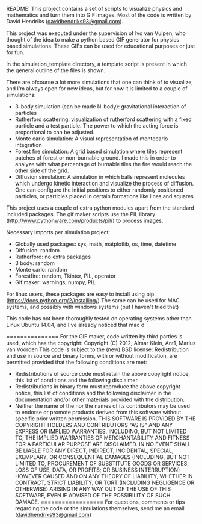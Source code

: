 README:
This project contains a set of scripts to visualize physics and mathematics and turn them into GIF images. 
Most of the code is written by David Hendriks (davidhendriks93@gmail.com). 

This project was executed under the supervision of Ivo van Vulpen, who thought of the idea to make a python based GIF generator for physics based simulations.
These GIFs can be used for educational purposes or just for fun. 

In the simulation_template directory, a template script is present in which the general outline of the files is shown. 

There are ofcourse a lot more simulations that one can think of to visualize, and I'm always open for new ideas, but for now it is limited to a couple of simulations:
- 3-body simulation (can be made N-body): gravitational interaction of particles
- Rutherford scattering: visualization of rutherford scattering with a fixed particle and a test particle. The power to which the acting force is proportional to can be adjusted. 
- Monte carlo simulation: A visual representation of montecarlo integration
- Forest fire simulation: A grid based simulation where tiles represent patches of forest or non-burnable ground. I made this in order to analyze with what percentage of burnable tiles the fire would reach the other side of the grid.
- Diffusion simulation: A simulation in which balls represent molecules which undergo kinetic interaction and visualize the process of diffusion. One can configure the initial positions to either randomly positioned particles, or particles placed in certain formations like lines and squares. 

This project uses a couple of extra python modules apart from the standard included packages. 
The gif maker scripts use the PIL library (http://www.pythonware.com/products/pil/) to process images. 

Necessary imports per simulation project:
- Globally used packages: sys, math, matplotlib, os, time, datetime
- Diffusion: random
- Rutherford: no extra packages
- 3 body: random
- Monte carlo: random
- Forestfire: random, Tkinter, PIL, operator
- Gif maker: warnings, numpy, PIL

For linux users, these packages are easy to install using pip (https://docs.python.org/2/installing/)
The same can be used for MAC systems, and possibly with windows systems (but I haven't tried that)

This code has not been thoroughly tested on operating systems other than Linux Ubuntu 14.04, and I've already noticed that mac d

===============
For the GIF maker, code written by third parties is used, which has the copyright:
Copyright (C) 2012, Almar Klein, Ant1, Marius van Voorden
This code is subject to the (new) BSD license:
Redistribution and use in source and binary forms, with or without modification, are permitted provided that the following conditions are met:
- Redistributions of source code must retain the above copyright notice, this list of conditions and the following disclaimer.
- Redistributions in binary form must reproduce the above copyright notice, this list of conditions and the following disclaimer in the documentation and/or other materials provided with the distribution.
- Neither the name of the <organization> nor the names of its contributors may be used to endorse or promote products derived from this software without specific prior written permission.
THIS SOFTWARE IS PROVIDED BY THE COPYRIGHT HOLDERS AND CONTRIBUTORS "AS IS" AND ANY EXPRESS OR IMPLIED WARRANTIES, INCLUDING, BUT NOT LIMITED TO, THE IMPLIED WARRANTIES OF MERCHANTABILITY AND FITNESS FOR A PARTICULAR PURPOSE ARE DISCLAIMED. IN NO EVENT SHALL <COPYRIGHT HOLDER> BE LIABLE FOR ANY DIRECT, INDIRECT, INCIDENTAL, SPECIAL, EXEMPLARY, OR CONSEQUENTIAL DAMAGES (INCLUDING, BUT NOT LIMITED TO, PROCUREMENT OF SUBSTITUTE GOODS OR SERVICES; LOSS OF USE, DATA, OR PROFITS; OR BUSINESS INTERRUPTION) HOWEVER CAUSED AND ON ANY THEORY OF LIABILITY, WHETHER IN CONTRACT, STRICT LIABILITY, OR TORT (INCLUDING NEGLIGENCE OR OTHERWISE) ARISING IN ANY WAY OUT OF THE USE OF THIS SOFTWARE, EVEN IF ADVISED OF THE POSSIBILITY OF SUCH DAMAGE.
==================
For questions, comments or tips regarding the code or the simulations themselves, send me an email (davidhendriks93@gmail.com)